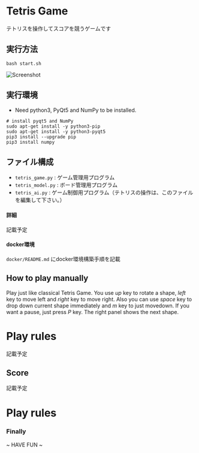 # Tetris Game

テトリスを操作してスコアを競うゲームです

## 実行方法

```shell
bash start.sh
```

![Screenshot](doc/pics/screenshot_01.png)

## 実行環境

* Need python3, PyQt5 and NumPy to be installed.

```
# install pyqt5 and NumPy
sudo apt-get install -y python3-pip
sudo apt-get install -y python3-pyqt5
pip3 install --upgrade pip
pip3 install numpy
```

## ファイル構成

* `tetris_game.py` : ゲーム管理用プログラム
* `tetris_model.py` : ボード管理用プログラム
* `tetris_ai.py` : ゲーム制御用プログラム（テトリスの操作は、このファイルを編集して下さい。）

#### 詳細

記載予定

#### docker環境

`docker/README.md` にdocker環境構築手順を記載

## How to play manually

Play just like classical Tetris Game. 
You use *up* key to rotate a shape, *left* key to move left and *right* key to move right. 
Also you can use *space* key to drop down current shape immediately and *m* key to just movedown.
If you want a pause, just press *P* key. The right panel shows the next shape.

# Play rules

記載予定

## Score

記載予定

# Play rules


### Finally

~ HAVE FUN ~
